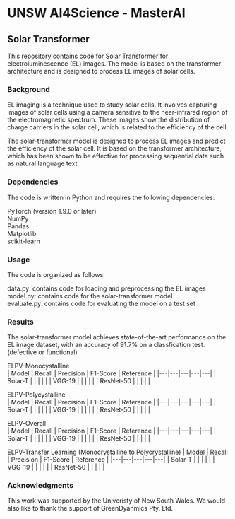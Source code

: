 # UNSW AI4Science - MasterAI
##  Solar Transformer

This repository contains code for Solar Transformer for electroluminescence (EL) images. The model is based on the transformer architecture and is designed to process EL images of solar cells. 

### Background

EL imaging is a technique used to study solar cells. It involves capturing images of solar cells using a camera sensitive to the near-infrared region of the electromagnetic spectrum. These images show the distribution of charge carriers in the solar cell, which is related to the efficiency of the cell.

The solar-transformer model is designed to process EL images and predict the efficiency of the solar cell. It is based on the transformer architecture, which has been shown to be effective for processing sequential data such as natural language text.

### Dependencies

The code is written in Python and requires the following dependencies:

PyTorch (version 1.9.0 or later)  
NumPy  
Pandas  
Matplotlib  
scikit-learn  

### Usage  

The code is organized as follows:

data.py: contains code for loading and preprocessing the EL images  
model.py: contains code for the solar-transformer model  
evaluate.py: contains code for evaluating the model on a test set  

### Results

The solar-transformer model achieves state-of-the-art performance on the EL image dataset, with an accuracy of 91.7% on a classfication test. (defective or functional)

ELPV-Monocystalline  
| Model  | Recall  | Precision | F1-Score  | Reference |
|---|---|---|---|---|
| Solar-T  |   |   |   |   |
| VGG-19  |   |   |   |   |
| ResNet-50  |   |   |   |   |

ELPV-Polycystalline  
| Model  | Recall  | Precision | F1-Score  | Reference |
|---|---|---|---|---|
| Solar-T  |   |   |   |   |
| VGG-19  |   |   |   |   |
| ResNet-50  |   |   |   |   |

ELPV-Overall  
| Model  | Recall  | Precision | F1-Score  | Reference |
|---|---|---|---|---|
| Solar-T  |   |   |   |   |
| VGG-19  |   |   |   |   |
| ResNet-50  |   |   |   |   |


ELPV-Transfer Learning (Monocrystalline to Polycrystalline)
| Model  | Recall  | Precision | F1-Score  | Reference |
|---|---|---|---|---|
| Solar-T  |   |   |   |   |
| VGG-19  |   |   |   |   |
| ResNet-50  |   |   |   |   |

### Acknowledgments

This work was supported by the Univeristy of New South Wales. We would also like to thank the support of GreenDyanmics Pty. Ltd.

